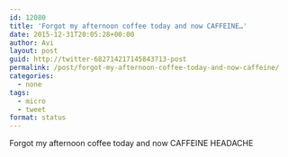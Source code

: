 ```yaml
---
id: 12080
title: 'Forgot my afternoon coffee today and now CAFFEINE…'
date: 2015-12-31T20:05:28+00:00
author: Avi
layout: post
guid: http://twitter-682714217145843713-post
permalink: /post/forgot-my-afternoon-coffee-today-and-now-caffeine/
categories:
  - none
tags:
  - micro
  - tweet
format: status
---
```

Forgot my afternoon coffee today and now CAFFEINE HEADACHE